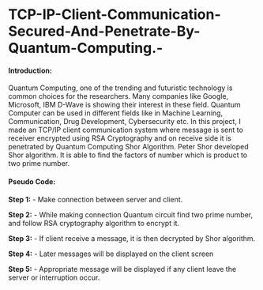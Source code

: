 # TCP-IP-Client-Communication-Secured-And-Penetrate-By-Quantum-Computing.-

#### Introduction:
Quantum Computing, one of the trending and futuristic technology is common choices for the researchers. Many companies like Google, Microsoft, IBM D-Wave is showing their interest in these field. Quantum Computer can be used in different fields like in Machine Learning, Communication, Drug Development, Cybersecurity etc. In this project, I made an TCP/IP client communication system where message is sent to receiver encrypted using RSA Cryptography and on receive side it is penetrated by Quantum Computing Shor Algorithm. Peter Shor developed Shor algorithm. It is able to find the factors of number which is product to two prime number. 

#### Pseudo Code:
**Step 1:** - Make connection between server and client.

**Step 2:** - While making connection Quantum circuit find two prime number, and follow RSA cryptography algorithm to encrypt it.

**Step 3:** - If client receive a message, it is then decrypted by Shor algorithm.

**Step 4:** - Later messages will be displayed on the client screen

**Step 5:** - Appropriate message will be displayed if any client leave the server or interruption occur.

